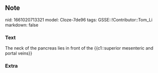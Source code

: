 ## Note
nid: 1661020713321
model: Cloze-7de96
tags: GSSE::!Contributor::Tom_Li
markdown: false

### Text
<div>
  The neck of the pancreas lies in front of the {{c1::superior
  mesenteric and portal veins}}
</div>

### Extra

